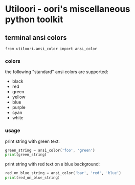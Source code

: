 # Utiloori - oori's miscellaneous python toolkit

## terminal ansi colors
`from utiloori.ansi_color import ansi_color` 
### colors
the following "standard" ansi colors are supported:
- black
- red
- green
- yellow
- blue
- purple
- cyan
- white

### usage
print string with green text:
```python
green_string = ansi_color('foo', 'green')
print(green_string)
```

print string with red text on a blue background:
```python
red_on_blue_string = ansi_color('bar', 'red', 'blue')
print(red_on_blue_string)
```
